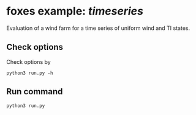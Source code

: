 # foxes example: _timeseries_

Evaluation of a wind farm for a time series of uniform wind and TI states.

## Check options
Check options by
```
python3 run.py -h
```

## Run command
```
python3 run.py
```
